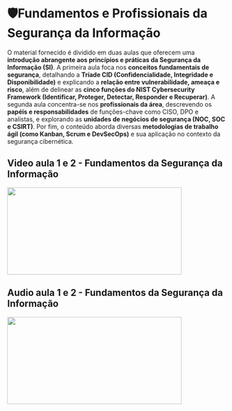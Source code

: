 # 🛡️Fundamentos e Profissionais da Segurança da Informação

O material fornecido é dividido em duas aulas que oferecem uma **introdução abrangente aos princípios e práticas da Segurança da Informação (SI)**. A primeira aula foca nos **conceitos fundamentais de segurança**, detalhando a **Tríade CID (Confidencialidade, Integridade e Disponibilidade)** e explicando a **relação entre vulnerabilidade, ameaça e risco**, além de delinear as **cinco funções do NIST Cybersecurity Framework (Identificar, Proteger, Detectar, Responder e Recuperar)**. A segunda aula concentra-se nos **profissionais da área**, descrevendo os **papéis e responsabilidades** de funções-chave como CISO, DPO e analistas, e explorando as **unidades de negócios de segurança (NOC, SOC e CSIRT)**. Por fim, o conteúdo aborda diversas **metodologias de trabalho ágil (como Kanban, Scrum e DevSecOps)** e sua aplicação no contexto da segurança cibernética.

## Video aula 1 e 2 - Fundamentos da Segurança da Informação
<a href="https://youtu.be/mKmgRtU8ylE">
  <img src="https://cdn.discordapp.com/attachments/1085266518151016468/1425610368348323850/image.png?ex=68e8369e&is=68e6e51e&hm=91b94e24639ac527ced75ea2d26afa1984a4464397805ddb60f2d2d8d5d106ef&" width="400" height="200" />
</a>

## Audio aula 1 e 2 - Fundamentos da Segurança da Informação
<a href="https://open.spotify.com/show/7DtZgXfxxHWIiaytd9NVee?si=brpy4UAAQFeLLDGWFjJe-g">
  <img src="https://cdn.discordapp.com/attachments/1085266518151016468/1425610368348323850/image.png?ex=68e8369e&is=68e6e51e&hm=91b94e24639ac527ced75ea2d26afa1984a4464397805ddb60f2d2d8d5d106ef&" width="400" height="200" />
</a>
